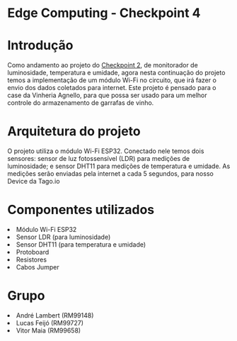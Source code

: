 # Edge Computing - Checkpoint 4

# Introdução
Como andamento ao projeto do [Checkpoint 2](https://github.com/Projetos-Fiap/Edge-Computing-CP02), de monitorador de luminosidade, temperatura e umidade, agora nesta continuação do projeto temos a implementação de um módulo Wi-Fi no circuito, que irá fazer o envio dos dados coletados para internet.
Este projeto é pensado para o case da Vinheria Agnello, para que possa ser usado para um melhor controle do armazenamento de garrafas de vinho.

# Arquitetura do projeto
O projeto utiliza o módulo Wi-Fi ESP32. Conectado nele temos dois sensores: sensor de luz fotossensível (LDR) para medições de luminosidade; e sensor DHT11 para medições de temperatura e umidade. As medições serão enviadas pela internet a cada 5 segundos, para nosso Device da Tago.io

# Componentes utilizados
<li>Módulo Wi-Fi ESP32</li>
<li>Sensor LDR (para luminosidade)</li>
<li>Sensor DHT11 (para temperatura e umidade)</li>
<li>Protoboard</li>
<li>Resistores</li>
<li>Cabos Jumper</li>

# Grupo
<li>André Lambert (RM99148)</li>  
<li>Lucas Feijó (RM99727)</li>
<li>Vitor Maia (RM99658)</li>
